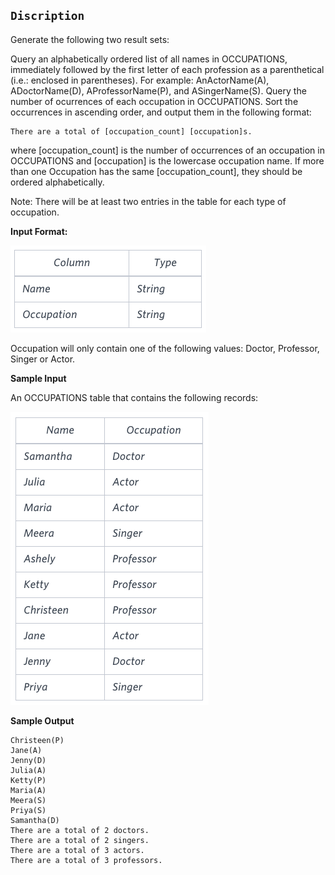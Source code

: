 ## `Discription`

Generate the following two result sets:

Query an alphabetically ordered list of all names in OCCUPATIONS, immediately followed by the first letter of each profession as a parenthetical (i.e.: enclosed in parentheses). For example: AnActorName(A), ADoctorName(D), AProfessorName(P), and ASingerName(S).
Query the number of ocurrences of each occupation in OCCUPATIONS. Sort the occurrences in ascending order, and output them in the following format:

``` 
There are a total of [occupation_count] [occupation]s.
```

where [occupation_count] is the number of occurrences of an occupation in OCCUPATIONS and [occupation] is the lowercase occupation name. If more than one Occupation has the same [occupation_count], they should be ordered alphabetically.

Note: There will be at least two entries in the table for each type of occupation.

**Input Format:**

![Table](1443816414-2a465532e7-1.png)

Occupation will only contain one of the following values: Doctor, Professor, Singer or Actor.

**Sample Input**

An OCCUPATIONS table that contains the following records:

![Sample](sample_input.png)

**Sample Output**

```Ashely(P)
Christeen(P)
Jane(A)
Jenny(D)
Julia(A)
Ketty(P)
Maria(A)
Meera(S)
Priya(S)
Samantha(D)
There are a total of 2 doctors.
There are a total of 2 singers.
There are a total of 3 actors.
There are a total of 3 professors.
```
